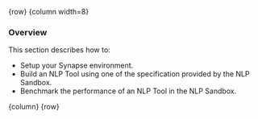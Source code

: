 <!-- markdownlint-disable-next-line first-line-h1 -->
{row}
{column width=8}

### Overview

This section describes how to:

- Setup your Synapse environment.
- Build an NLP Tool using one of the specification provided by the NLP Sandbox.
- Benchmark the performance of an NLP Tool in the NLP Sandbox.

{column}
{row}
